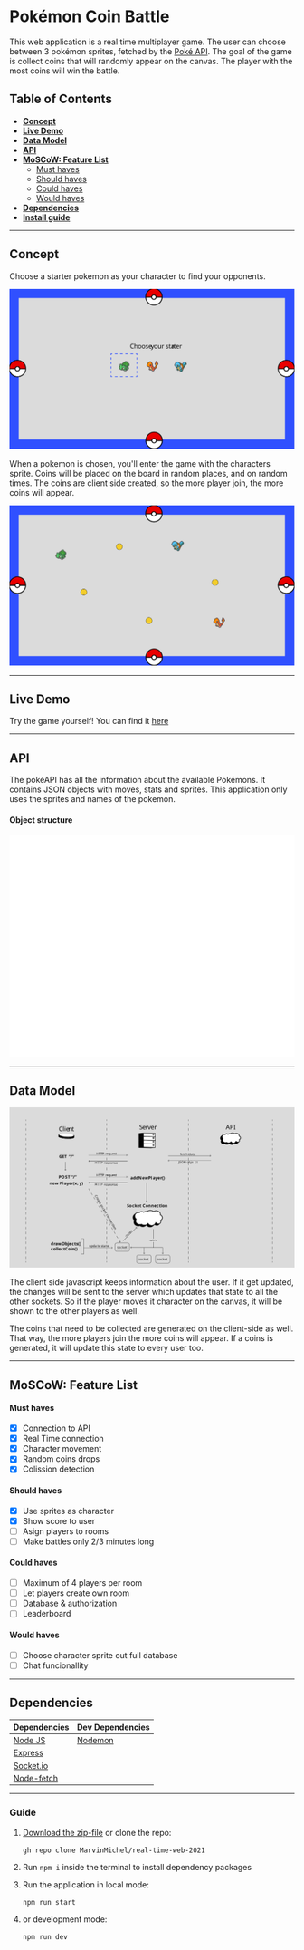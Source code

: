 # Pokémon Coin Battle
This web application is a real time multiplayer game. The user can choose between 3 pokémon sprites, fetched by the [Poké API](https://pokeapi.co/). The goal of the game is collect coins that will randomly appear on the canvas. The player with the most coins will win the battle.

## Table of Contents
- **[Concept](https://github.com/MarvinMichel/real-time-web-2021#concept)**
- **[Live Demo](https://github.com/MarvinMichel/real-time-web-2021#live-demo)**
- **[Data Model](https://github.com/MarvinMichel/real-time-web-2021#data-model)**
- **[API](https://github.com/MarvinMichel/real-time-web-2021#api)**
- **[MoSCoW: Feature List](https://github.com/MarvinMichel/real-time-web-2021#moscow-feature-list-1)**
  - [Must haves](https://github.com/MarvinMichel/real-time-web-2021#must-haves)
  - [Should haves](https://github.com/MarvinMichel/real-time-web-2021#should-haves)
  - [Could haves](https://github.com/MarvinMichel/real-time-web-2021#could-haves)
  - [Would haves](https://github.com/MarvinMichel/real-time-web-2021#would-haves)
- **[Dependencies](https://github.com/MarvinMichel/real-time-web-2021#dependencies)**
- **[Install guide](https://github.com/MarvinMichel/real-time-web-2021#guide)**

---
## Concept
Choose a starter pokemon as your character to find your opponents.

<img src="docs/images/choose_starter.svg" alt="Choose starter" />

When a pokemon is chosen, you'll enter the game with the characters sprite. Coins will be placed on the board in random places, and on random times. The coins are client side created, so the more player join, the more coins will appear.

<img src="docs/images/game.svg" alt="Preview of the game" />

---
## Live Demo
Try the game yourself! You can find it [here](https://pokemon-coingame.herokuapp.com/)

---
## API
The pokéAPI has all the information about the available Pokémons. It contains JSON objects with moves, stats and sprites. This application only uses the sprites and names of the pokemon.

#### Object structure
<img src="docs/images/object_preview.svg" alt="Data model" />

---
## Data Model
<img src="docs/images/data_model.svg" alt="Data model" />

The client side javascript keeps information about the user. If it get updated, the changes will be sent to the server which updates that state to all the other sockets. So if the player moves it character on the canvas, it will be shown to the other players as well.

The coins that need to be collected are generated on the client-side as well. That way, the more players join the more coins will appear. If a coins is generated, it will update this state to every user too.

---
## MoSCoW: Feature List
#### Must haves
- [x] Connection to API
- [x] Real Time connection
- [x] Character movement
- [x] Random coins drops
- [x] Colission detection
#### Should haves
- [x] Use sprites as character
- [x] Show score to user
- [ ] Asign players to rooms
- [ ] Make battles only 2/3 minutes long
#### Could haves
- [ ] Maximum of 4 players per room
- [ ] Let players create own room
- [ ] Database & authorization
- [ ] Leaderboard
#### Would haves
- [ ] Choose character sprite out full database
- [ ] Chat funcionallity

---
## Dependencies
| Dependencies                                            | Dev Dependencies                                  |
| ------------------------------------------------------- | ------------------------------------------------- |
| [Node JS](https://nodejs.org/en/)                       | [Nodemon](https://www.npmjs.com/package/nodemon)  |
| [Express](https://www.npmjs.com/package/express)        |
| [Socket.io](https://www.npmjs.com/package/socket.io)    |
| [Node-fetch](https://www.npmjs.com/package/node-fetch)  |

---
### Guide
1. [Download the zip-file](https://github.com/MarvinMichel/real-time-web-2021/archive/refs/heads/eindopdracht.zip) or clone the repo:
    ```terminal
    gh repo clone MarvinMichel/real-time-web-2021
    ```
3. Run `npm i` inside the terminal to install dependency packages
4. Run the application in local mode:
    ```terminal
    npm run start
    ```
4. or development mode:
    
    ```terminal
    npm run dev
    ```
